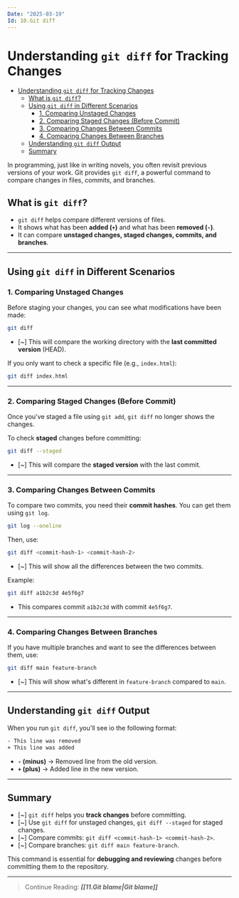 ```yaml
---
Date: "2025-03-19"
Id: 10.Git diff
---
```


# Understanding `git diff` for Tracking Changes

<!--toc:start-->

- [Understanding `git diff` for Tracking Changes](#understanding-git-diff-for-tracking-changes)
  - [What is `git diff`?](#what-is-git-diff)
  - [Using `git diff` in Different Scenarios](#using-git-diff-in-different-scenarios)
    - [1. Comparing Unstaged Changes](#1-comparing-unstaged-changes)
    - [2. Comparing Staged Changes (Before Commit)](#2-comparing-staged-changes-before-commit)
    - [3. Comparing Changes Between Commits](#3-comparing-changes-between-commits)
    - [4. Comparing Changes Between Branches](#4-comparing-changes-between-branches)
  - [Understanding `git diff` Output](#understanding-git-diff-output)
  - [Summary](#summary)
  <!--toc:end-->

In programming, just like in writing novels, you often revisit previous versions of your work. Git provides `git diff`, a powerful command to compare changes in files, commits, and branches.

## What is `git diff`?

- `git diff` helps compare different versions of files.
- It shows what has been **added (`+`)** and what has been **removed (`-`)**.
- It can compare **unstaged changes, staged changes, commits, and branches**.

---

## Using `git diff` in Different Scenarios

### 1. Comparing Unstaged Changes

Before staging your changes, you can see what modifications have been made:

```bash
git diff
```

- [~] This will compare the working directory with the **last committed version** (HEAD).

If you only want to check a specific file (e.g., `index.html`):

```bash
git diff index.html
```

---

### 2. Comparing Staged Changes (Before Commit)

Once you've staged a file using `git add`, `git diff` no longer shows the changes.

To check **staged** changes before committing:

```bash
git diff --staged
```

- [~] This will compare the **staged version** with the last commit.

---

### 3. Comparing Changes Between Commits

To compare two commits, you need their **commit hashes**. You can get them using `git log`.

```bash
git log --oneline
```

Then, use:

```bash
git diff <commit-hash-1> <commit-hash-2>
```

- [~] This will show all the differences between the two commits.

Example:

```bash
git diff a1b2c3d 4e5f6g7
```

- This compares commit `a1b2c3d` with commit `4e5f6g7`.

---

### 4. Comparing Changes Between Branches

If you have multiple branches and want to see the differences between them, use:

```bash
git diff main feature-branch
```

- [~] This will show what's different in `feature-branch` compared to `main`.

---

## Understanding `git diff` Output

When you run `git diff`, you'll see io the following format:

```bash
- This line was removed
+ This line was added
```

- **`-` (minus)** -> Removed line from the old version.
- **`+` (plus)** -> Added line in the new version.

---

## Summary

- [~] `git diff` helps you **track changes** before committing.
- [~] Use `git diff` for unstaged changes, `git diff --staged` for staged changes.
- [~] Compare commits: `git diff <commit-hash-1> <commit-hash-2>`.
- [~] Compare branches: `git diff main feature-branch`.

This command is essential for **debugging and reviewing** changes before committing them to the repository.

---

> Continue Reading: **_[[11.Git blame|Git blame]]_**
